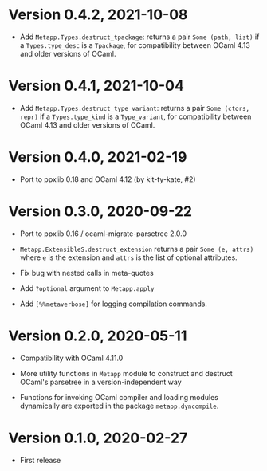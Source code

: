 # Version 0.4.2, 2021-10-08

- Add `Metapp.Types.destruct_tpackage`: returns a pair `Some (path, list)`
    if a `Types.type_desc` is a `Tpackage`, for compatibility between OCaml 4.13
      and older versions of OCaml.

# Version 0.4.1, 2021-10-04

- Add `Metapp.Types.destruct_type_variant`: returns a pair `Some (ctors, repr)`
  if a `Types.type_kind` is a `Type_variant`, for compatibility between OCaml 4.13
  and older versions of OCaml.

# Version 0.4.0, 2021-02-19

- Port to ppxlib 0.18 and OCaml 4.12 (by kit-ty-kate, #2)

# Version 0.3.0, 2020-09-22

- Port to ppxlib 0.16 / ocaml-migrate-parsetree 2.0.0

- `Metapp.ExtensibleS.destruct_extension` returns a pair `Some (e, attrs)` where
  `e` is the extension and `attrs` is the list of optional attributes.

- Fix bug with nested calls in meta-quotes

- Add `?optional` argument to `Metapp.apply`

- Add `[%%metaverbose]` for logging compilation commands.

# Version 0.2.0, 2020-05-11

- Compatibility with OCaml 4.11.0

- More utility functions in `Metapp` module to construct and destruct OCaml's
  parsetree in a version-independent way

- Functions for invoking OCaml compiler and loading modules dynamically are
  exported in the package `metapp.dyncompile`.

# Version 0.1.0, 2020-02-27

- First release
